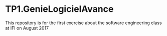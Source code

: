 # TP1.GenieLogicielAvance
This repository is for the first exercise about the software engineering class at IFI  on August 2017
